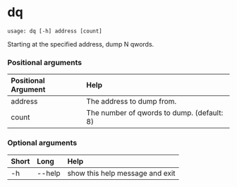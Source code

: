 <!-- THIS PART OF THIS FILE IS AUTOGENERATED. DO NOT MODIFY IT. See scripts/generate-docs.sh -->
# dq

```text
usage: dq [-h] address [count]

```

Starting at the specified address, dump N qwords.
### Positional arguments

|Positional Argument|Help|
| :--- | :--- |
|address|The address to dump from.|
|count|The number of qwords to dump. (default: 8)|

### Optional arguments

|Short|Long|Help|
| :--- | :--- | :--- |
|-h|--help|show this help message and exit|

<!-- END OF AUTOGENERATED PART. Do not modify this line or the line below, they mark the end of the auto-generated part of the file. If you want to extend the documentation in a way which cannot easily be done by adding to the command help description, write below the following line. -->
<!-- ------------\>8---- ----\>8---- ----\>8------------ -->
